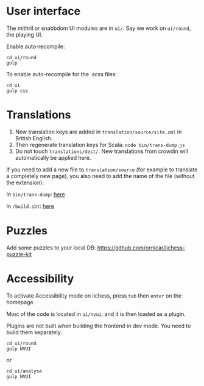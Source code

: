 # User interface
The mithril or snabbdom UI modules are in `ui/`. Say we work on `ui/round`, the playing UI.

Enable auto-recompile:

```
cd ui/round
gulp
```

To enable auto-recompile for the .scss files:

```
cd ui
gulp css
```

# Translations

1. New translation keys are added in `translation/source/site.xml` in British English.
1. Then regenerate translation keys for Scala: `node bin/trans-dump.js`
1. Do not touch `translations/dest/`. New translations from crowdin will automatically be applied here.

If you need to add a new file to `translation/source` (for example to translate a completely new page), you also need to add the name of the file (without the extension):

In `bin/trans-dump`:
[here](https://github.com/ornicar/lila/blob/3b38ffdbbedc2730746becbb4a4f076ddfb5274c/bin/trans-dump.js#L5)

In `/build.sbt`:
[here](https://github.com/ornicar/lila/blob/3b38ffdbbedc2730746becbb4a4f076ddfb5274c/build.sbt#L79)

# Puzzles

Add some puzzles to your local DB: https://github.com/ornicar/lichess-puzzle-kit

# Accessibility

To activate Accessibility mode on lichess, press `tab` then `enter` on the homepage.

Most of the code is located in `ui/nvui`, and it is then loaded as a plugin.

Plugins are not built when building the frontend in dev mode. You need to build them separately:
```
cd ui/round
gulp NVUI
```
or
```
cd ui/analyse
gulp NVUI
```